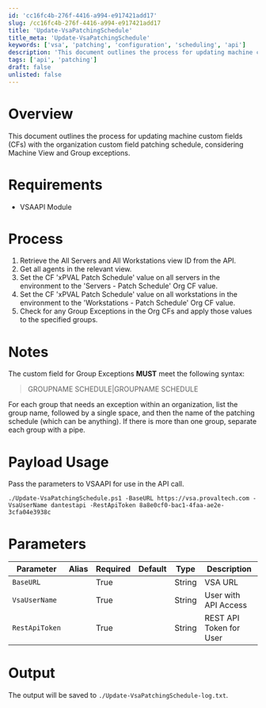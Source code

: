 ```yaml
---
id: 'cc16fc4b-276f-4416-a994-e917421add17'
slug: /cc16fc4b-276f-4416-a994-e917421add17
title: 'Update-VsaPatchingSchedule'
title_meta: 'Update-VsaPatchingSchedule'
keywords: ['vsa', 'patching', 'configuration', 'scheduling', 'api']
description: 'This document outlines the process for updating machine custom fields with the organization custom field patching schedule, including requirements, process steps, and parameters for the API call.'
tags: ['api', 'patching']
draft: false
unlisted: false
---
```


# Overview
This document outlines the process for updating machine custom fields (CFs) with the organization custom field patching schedule, considering Machine View and Group exceptions.

# Requirements
- VSAAPI Module

# Process
1. Retrieve the All Servers and All Workstations view ID from the API.
2. Get all agents in the relevant view.
3. Set the CF 'xPVAL Patch Schedule' value on all servers in the environment to the 'Servers - Patch Schedule' Org CF value.
4. Set the CF 'xPVAL Patch Schedule' value on all workstations in the environment to the 'Workstations - Patch Schedule' Org CF value.
5. Check for any Group Exceptions in the Org CFs and apply those values to the specified groups.

# Notes
The custom field for Group Exceptions **MUST** meet the following syntax:

> GROUPNAME SCHEDULE|GROUPNAME SCHEDULE

For each group that needs an exception within an organization, list the group name, followed by a single space, and then the name of the patching schedule (which can be anything). If there is more than one group, separate each group with a pipe.

# Payload Usage
Pass the parameters to VSAAPI for use in the API call.

```
./Update-VsaPatchingSchedule.ps1 -BaseURL https://vsa.provaltech.com -VsaUserName dantestapi -RestApiToken 8a8e0cf0-bac1-4faa-ae2e-3cfa04e3938c
```

# Parameters

| Parameter       | Alias | Required | Default | Type   | Description                |
|------------------|-------|----------|---------|--------|----------------------------|
| `BaseURL`       |       | True     |         | String | VSA URL                    |
| `VsaUserName`   |       | True     |         | String | User with API Access       |
| `RestApiToken`  |       | True     |         | String | REST API Token for User    |

# Output
The output will be saved to `./Update-VsaPatchingSchedule-log.txt`.
